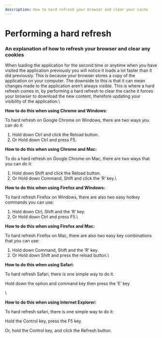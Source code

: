 ```yaml
---
description: How to hard refresh your browser and clear your cache
---
```


# Performing a hard refresh

### An explanation of how to refresh your browser and clear any cookies

When loading the application for the second time or anytime when you have visited the application previously you will notice it loads a lot faster than it did previously. This is because your browser stores a copy of the application on your computer. The downside to this is that it can mean changes made to the application aren’t always visible. This is where a hard refresh comes in, by performing a hard refresh to clear the cache it forces your browser to download the new content, therefore updating your visibility of the application.\


**How to do this when using Chrome and Windows**:

To hard refresh on Google Chrome on Windows, there are two ways you can do it:

1. Hold down Ctrl and click the Reload button.
2. Or Hold down Ctrl and press F5.



**How to do this when using Chrome and Mac:**

To do a hard refresh on Google Chrome on Mac, there are two ways that you can do it:

1. Hold down Shift and click the Reload button.
2. Or Hold down Command, Shift and click the ‘R’ key.\


**How to do this when using Firefox and Windows:**

To hard refresh Firefox on Windows, there are also two easy hotkey commands you can use:

1. Hold down Ctrl, Shift and the ‘R’ key.
2. Or Hold down Ctrl and press F5.\


**How to do this when using Firefox and Mac:**

To hard refresh Firefox on Mac, there are also two easy key combinations that you can use:

1. Hold down Command, Shift and the ‘R’ key.
2. Or Hold down Shift and press the reload button.\


**How to do this when using Safari:**

To hard refresh Safari, there is one simple way to do it.

Hold down the option and command key then press the ‘E’ key

\


**How to do this when using Internet Explorer:**

To hard refresh safari, there is one simple way to do it:

Hold the Control key, press the F5 key.

Or, hold the Control key, and click the Refresh button.
